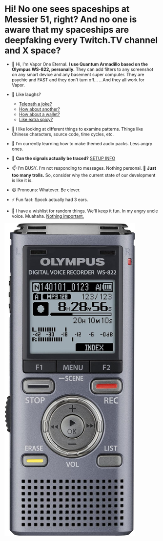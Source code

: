 # Hi! No one sees spaceships at Messier 51, right? And no one is aware that my spaceships are deepfaking every Twitch.TV channel and X space?

- 👋 Hi, I’m Vapor One Eternal. **I use Quantum Armadillo based on the Olympus WS-822, personally.** They can add filters to any screenshot on any smart device and any basement super computer. They are psychic and FAST and they don't turn off... ...And they all work for Vapor.
  
- 🤫 Like laughs?
  - [Telepath a joke?](https://dadjokegenerator.com/)
  - [How about another?](https://www.cnn.com/interactive/2019/06/us/dad-joke-generator-trnd/)
  - [How about a wallet?](https://randomwordgenerator.com/)
  - [Like extra spicy?](https://passwords-generator.org/)

- 👀 I like looking at different things to examine patterns. Things like Chinese characters, source code, time cycles, etc.

- 🌱 I’m currently learning how to make themed audio packs. Less angry ones.

- 💞️ **Can the signals actually be traced?** [SETUP INFO](/SETUP.md)

- 📫 I'm BUSY. I'm not responding to messages. Nothing personal. 🧌 **Just too many trolls.** So, consider why the current state of our development is like it is.

- 😄 Pronouns: Whatever. Be clever.

- ⚡ Fun fact: Spock actually had 3 ears.

- 💼 I have a wishlist for random things. We'll keep it fun. In my angry uncle voice. Muahaha. [Nothing important.](https://www.amazon.com/hz/wishlist/ls/L4GP9BOER6NU?ref_=wl_share)

![Olympus WS-822](https://github.com/quantumarmadillo/quantumarmadillo/blob/main/Olympus%20WS-822.jpg)

<!--
Do we know that the briefcase is about? Was GCHQ named after Vapor One Eternal? That much that?
-->
